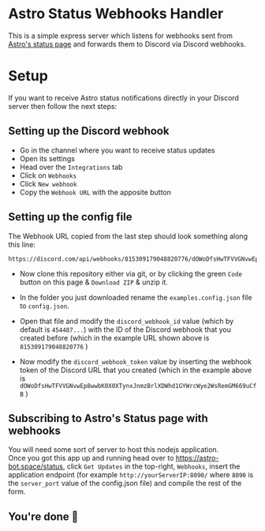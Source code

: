 # Astro Status Webhooks Handler
This is a simple express server which listens for webhooks sent from [Astro's status page](https://astro-bot.space/status) and forwards them to Discord via Discord webhooks.

# Setup
If you want to receive Astro status notifications directly in your Discord server then follow the next steps:

## Setting up the Discord webhook
- Go in the channel where you want to receive status updates
- Open its settings
- Head over the `Integrations` tab
- Click on `Webhooks`
- Click `New webhook`
- Copy the `Webhook URL` with the apposite button  

## Setting up the config file
The Webhook URL copied from the last step should look something along this line:  
```
https://discord.com/api/webhooks/815309179048820776/dOWoDfsHwTFVVGNvwEp8wwbK0X0XTynxJnmzBrlXDWhd1GYWrcWye2WsRemGM669uCfB
```
- Now clone this repository either via git, or by clicking the green `Code` button on this page & `Download ZIP` & unzip it.

- In the folder you just downloaded rename the `examples.config.json` file to `config.json`.  

- Open that file and modify the `discord_webhook_id` value (which by default is `454487...`) with the ID of the Discord webhook that you created before (which in the example URL shown above is `815309179048820776` )

- Now modify the `discord_webhook_token` value by inserting the webhook token of the Discord URL that you created (which in the example above is `dOWoDfsHwTFVVGNvwEp8wwbK0X0XTynxJnmzBrlXDWhd1GYWrcWye2WsRemGM669uCfB` )  

## Subscribing to Astro's Status page with webhooks
You will need some sort of server to host this nodejs application.  
Once you got this app up and running head over to https://astro-bot.space/status, click `Get Updates` in the top-right, `Webhooks`, insert the application endpoint (for example `http://yourServerIP:8090/` where `8090` is the `server_port` value of the config.json file) and compile the rest of the form.  

## You're done 🎉